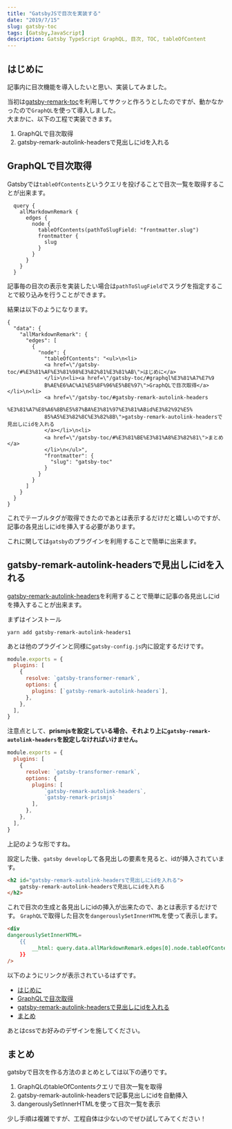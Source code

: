 ```yaml
---
title: "GatsbyJSで目次を実装する"
date: "2019/7/15"
slug: gatsby-toc
tags: [Gatsby,JavaScript]
description: Gatsby TypeScript GraphQL, 目次, TOC, tableOfContent
---
```

## はじめに
記事内に目次機能を導入したいと思い、実装してみました。

当初は[gatsby-remark-toc](https://github.com/DSchau/gatsby-remark-toc)を利用してサクッと作ろうとしたのですが、動かなかったので`GraphQL`を使って導入しました。  
大まかに、以下の工程で実装できます。
1. GraphQLで目次取得
2. gatsby-remark-autolink-headersで見出しにidを入れる

## GraphQLで目次取得
Gatsbyでは`tableOfContents`というクエリを投げることで目次一覧を取得することが出来ます。
```
  query {
    allMarkdownRemark {
      edges {
        node {
          tableOfContents(pathToSlugField: "frontmatter.slug")
          frontmatter {
            slug
          }
        }
      }
    }
  }
```
記事毎の目次の表示を実装したい場合は`pathToSlugField`でスラグを指定することで絞り込みを行うことができます。

結果は以下のようになります。
```
{
  "data": {
    "allMarkdownRemark": {
      "edges": [
        {
          "node": {
            "tableOfContents": "<ul>\n<li>
            <a href=\"/gatsby-toc/#%E3%81%AF%E3%81%98%E3%82%81%E3%81%AB\">はじめに</a>
            </li>\n<li><a href=\"/gatsby-toc/#graphql%E3%81%A7%E7%9
            B%AE%E6%AC%A1%E5%8F%96%E5%BE%97\">GraphQLで目次取得</a></li>\n<li>
            <a href=\"/gatsby-toc/#gatsby-remark-autolink-headers
            %E3%81%A7%E8%A6%8B%E5%87%BA%E3%81%97%E3%81%ABid%E3%82%92%E5%
            85%A5%E3%82%8C%E3%82%8B\">gatsby-remark-autolink-headersで見出しにidを入れる
            </a></li>\n<li>
            <a href=\"/gatsby-toc/#%E3%81%BE%E3%81%A8%E3%82%81\">まとめ</a>
            </li>\n</ul>",
            "frontmatter": {
              "slug": "gatsby-toc"
            }
          }
        }
      ]
    }
  }
}
```

これでテーブルタグが取得できたのであとは表示するだけだと嬉しいのですが、記事の各見出しにidを挿入する必要があります。

これに関しては`gatsby`のプラグインを利用することで簡単に出来ます。
## gatsby-remark-autolink-headersで見出しにidを入れる
[gatsby-remark-autolink-headers](https://www.gatsbyjs.org/packages/gatsby-remark-autolink-headers/)を利用することで簡単に記事の各見出しにidを挿入することが出来ます。

まずはインストール
```
yarn add gatsby-remark-autolink-headers1
```

あとは他のプラグインと同様に`gatsby-config.js`内に設定するだけです。
```javascript:title=gatsby-config.js
module.exports = {
  plugins: [
    {
      resolve: `gatsby-transformer-remark`,
      options: {
        plugins: [`gatsby-remark-autolink-headers`],
      },
    },
  ],
}
```

注意点として、**prismjsを設定している場合、それより上に`gatsby-remark-autolink-headers`を設定しなければいけません。**

```javascript:title=gatsby-config.js
module.exports = {
  plugins: [
    {
      resolve: `gatsby-transformer-remark`,
      options: {
        plugins: [
            `gatsby-remark-autolink-headers`,
            `gatsby-remark-prismjs`
        ],
      },
    },
  ],
}
```

上記のような形ですね。

設定した後、`gatsby develop`して各見出しの要素を見ると、idが挿入されています。

```html
<h2 id="gatsby-remark-autolink-headersで見出しにidを入れる">
    gatsby-remark-autolink-headersで見出しにidを入れる
</h2>
```

これで目次の生成と各見出しにidの挿入が出来たので、あとは表示するだけです。
`GraphQL`で取得した目次を`dangerouslySetInnerHTML`を使って表示します。
```html
<div 
dangerouslySetInnerHTML=
    {{ 
        __html: query.data.allMarkdownRemark.edges[0].node.tableOfContents 
    }} 
/>
```

以下のようにリンクが表示されているはずです。
<ul>
<li><a href="/posts/gatsby-toc/#%E3%81%AF%E3%81%98%E3%82%81%E3%81%AB">はじめに</a></li>
<li><a href="/posts/gatsby-toc/#graphql%E3%81%A7%E7%9B%AE%E6%AC%A1%E5%8F%96%E5%BE%97">GraphQLで目次取得</a></li>
<li><a href="/posts/gatsby-toc/#gatsby-remark-autolink-headers%E3%81%A7%E8%A6%8B%E5%87%BA%E3%81%97%E3%81%ABid%E3%82%92%E5%85%A5%E3%82%8C%E3%82%8B">gatsby-remark-autolink-headersで見出しにidを入れる</a></li>
<li><a href="/posts/gatsby-toc/#%E3%81%BE%E3%81%A8%E3%82%81">まとめ</a></li>
</ul>

あとはcssでお好みのデザインを施してください。

## まとめ
gatsbyで目次を作る方法のまとめとしては以下の通りです。

1. GraphQLのtableOfContentsクエリで目次一覧を取得
2. gatsby-remark-autolink-headersで記事見出しにidを自動挿入
3. dangerouslySetInnerHTMLを使って目次一覧を表示

少し手順は複雑ですが、工程自体は少ないのでぜひ試してみてください！